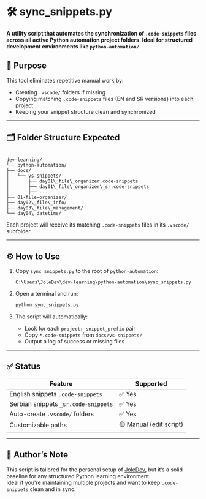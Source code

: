 # 🛠️ sync_snippets.py

#### A utility script that automates the synchronization of `.code-snippets` files across all active Python automation project folders. Ideal for structured development environments like `python-automation/`.

## 📌 Purpose

This tool eliminates repetitive manual work by:

- Creating `.vscode/` folders if missing
- Copying matching `.code-snippets` files (EN and SR versions) into each project
- Keeping your snippet structure clean and synchronized

---

## 🗂️ Folder Structure Expected

```

dev-learning/
└── python-automation/
├── docs/
│   └── vs-snippets/
│       ├── day01\_file\_organizer.code-snippets
│       ├── day01\_file\_organizer\_sr.code-snippets
│       ├── ...
├── 01-file-organizer/
├── day02\_file\_info/
├── day03\_file\_management/
└── day04\_datetime/

```

Each project will receive its matching `.code-snippets` files in its `.vscode/` subfolder.

---

## ⚙️ How to Use

1. Copy `sync_snippets.py` to the root of `python-automation`:

   ```
   C:\Users\JoleDev\dev-learning\python-automation\sync_snippets.py
   ```

2. Open a terminal and run:

   ```bash
   python sync_snippets.py
   ```

3. The script will automatically:
   - Look for each `project: snippet_prefix` pair
   - Copy `*.code-snippets` from `docs/vs-snippets/`
   - Output a log of success or missing files

---

## ✅ Status

| Feature                              | Supported               |
| ------------------------------------ | ----------------------- |
| English snippets `.code-snippets`    | ✅ Yes                  |
| Serbian snippets `_sr.code-snippets` | ✅ Yes                  |
| Auto-create `.vscode/` folders       | ✅ Yes                  |
| Customizable paths                   | 🟡 Manual (edit script) |

---

## 🧠 Author’s Note

This script is tailored for the personal setup of [JoleDev](https://github.com/Jole85), but it’s a solid baseline for any structured Python learning environment.  
Ideal if you're maintaining multiple projects and want to keep `.code-snippets` clean and in sync.

